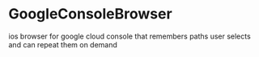 # GoogleConsoleBrowser
ios browser for google cloud console that remembers paths user selects and can repeat them on demand 
